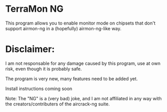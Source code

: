 # TerraMon NG
This program allows you to enable monitor mode on chipsets that don't support airmon-ng in a (hopefully) airmon-ng-like way.

# Disclaimer:
I am not responsable for any damage caused by this program, use at own risk, even though it is probably safe.

The program is very new, many features need to be added yet.

Install instructions coming soon



Note: The "NG" is a (very bad) joke, and I am not affiliated in any way with the creators/contributers of the aircrack-ng suite.
